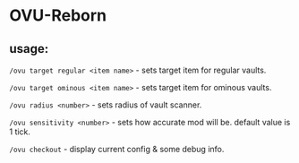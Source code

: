 # OVU-Reborn
## usage:
`/ovu target regular <item name>` - sets target item for regular vaults.

`/ovu target ominous <item name>` - sets target item for ominous vaults.

`/ovu radius <number>` - sets radius of vault scanner.

`/ovu sensitivity <number>` - sets how accurate mod will be. default value is 1 tick.

`/ovu checkout` - display current config & some debug info.
